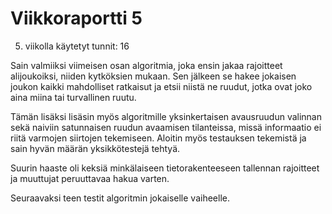 # Viikkoraportti 5

5. viikolla käytetyt tunnit: 16

Sain valmiiksi viimeisen osan algoritmia, joka ensin jakaa rajoitteet alijoukoiksi, niiden kytköksien mukaan. 
Sen jälkeen se hakee jokaisen joukon kaikki mahdolliset ratkaisut ja etsii niistä ne ruudut, jotka ovat joko aina miina tai turvallinen ruutu.

Tämän lisäksi lisäsin myös algoritmille yksinkertaisen avausruudun valinnan sekä naiviin satunnaisen ruudun avaamisen tilanteissa, missä informaatio ei riitä varmojen siirtojen tekemiseen.
Aloitin myös testauksen tekemistä ja sain hyvän määrän yksikkötestejä tehtyä.

Suurin haaste oli keksiä minkälaiseen tietorakenteeseen tallennan rajoitteet ja muuttujat peruuttavaa hakua varten.

Seuraavaksi teen testit algoritmin jokaiselle vaiheelle.
